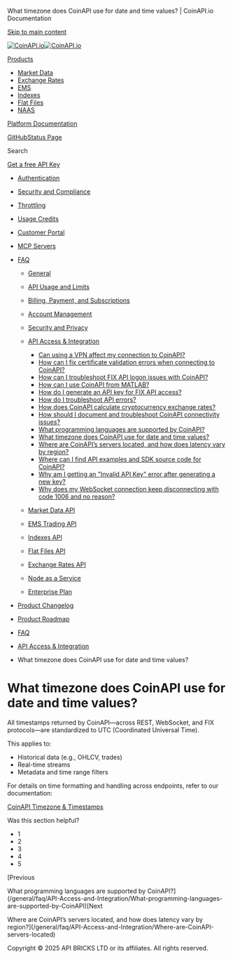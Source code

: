 What timezone does CoinAPI use for date and time values? | CoinAPI.io Documentation




[Skip to main content](#__docusaurus_skipToContent_fallback)

[![CoinAPI.io](/img/logo.svg)![CoinAPI.io](/img/logo.svg)](https://www.coinapi.io)

[Products](/general/faq/API-Access-and-Integration/What-timezone-does-CoinAPI-use-for-date-and-time)

* [Market Data](/market-data/)
* [Exchange Rates](/exchange-rates-api/)
* [EMS](/ems-api/)
* [Indexes](/indexes-api/)
* [Flat Files](/flat-files-api/)
* [NAAS](/naas-api/)

[Platform Documentation](/general/authentication)

[GitHub](https://github.com/api-bricks/api-bricks-sdk)[Status Page](https://status.coinapi.io)

Search

[Get a free API Key](https://console.coinapi.io/?link=/apikeys/create)

* [Authentication](/general/authentication)
* [Security and Compliance](/general/security)
* [Throttling](/general/throttling)
* [Usage Credits](/general/usage-credits)
* [Customer Portal](/general/customer-portal/)
* [MCP Servers](/general/mcp-servers)
* [FAQ](/general/faq/)

  + [General](/general/faq/general/)
  + [API Usage and Limits](/general/faq/API-Usage-and-Limits/)
  + [Billing, Payment, and Subscriptions](/general/faq/Billing-Payment-and-Subscriptions/)
  + [Account Management](/general/faq/Account-Management/)
  + [Security and Privacy](/general/faq/Security-and-Privacy/)
  + [API Access & Integration](/general/faq/API-Access-and-Integration/)

    - [Can using a VPN affect my connection to CoinAPI?](/general/faq/API-Access-and-Integration/Can-using-a-VPN-affect-my-connection-to-CoinAPI)
    - [How can I fix certificate validation errors when connecting to CoinAPI?](/general/faq/API-Access-and-Integration/How-can-I-fix-certificate-validation-errors)
    - [How can I troubleshoot FIX API logon issues with CoinAPI?](/general/faq/API-Access-and-Integration/How-can-I-troubleshoot-FIX-API-logon-issues-with-CoinAPI)
    - [How can I use CoinAPI from MATLAB?](/general/faq/API-Access-and-Integration/How-can-I-use-CoinAPI-from-MATLAB)
    - [How do I generate an API key for FIX API access?](/general/faq/API-Access-and-Integration/How-do-I-generate-an-API-key-for-FIX-API)
    - [How do I troubleshoot API errors?](/general/faq/API-Access-and-Integration/How-do-I-troubleshoot-API-errors)
    - [How does CoinAPI calculate cryptocurrency exchange rates?](/general/faq/API-Access-and-Integration/How-does-CoinAPI-calculate-cryptocurrency-exchange-rates)
    - [How should I document and troubleshoot CoinAPI connectivity issues?](/general/faq/API-Access-and-Integration/How-should-I-document-and-troubleshoot-CoinAPI-connectivity-issues)
    - [What programming languages are supported by CoinAPI?](/general/faq/API-Access-and-Integration/What-programming-languages-are-supported-by-CoinAPI)
    - [What timezone does CoinAPI use for date and time values?](/general/faq/API-Access-and-Integration/What-timezone-does-CoinAPI-use-for-date-and-time)
    - [Where are CoinAPI’s servers located, and how does latency vary by region?](/general/faq/API-Access-and-Integration/Where-are-CoinAPI-servers-located)
    - [Where can I find API examples and SDK source code for CoinAPI?](/general/faq/API-Access-and-Integration/Where-can-I-find-API-examples-and-SDK-source-code)
    - [Why am I getting an "Invalid API Key" error after generating a new key?](/general/faq/API-Access-and-Integration/Why-am-I-getting-an-invalid-API-Key-error-after-generating-a-new-key)
    - [Why does my WebSocket connection keep disconnecting with code 1006 and no reason?](/general/faq/API-Access-and-Integration/Why-does-my-WebSocket-connection-keep-disconnecting-with-code-1006-and-no-reason)
  + [Market Data API](/general/faq/Market-Data-API/)
  + [EMS Trading API](/general/faq/EMS-Trading-API/)
  + [Indexes API](/general/faq/Indexes-API/)
  + [Flat Files API](/general/faq/Flat-Files-API/)
  + [Exchange Rates API](/general/faq/Exchange-Rates-API/)
  + [Node as a Service](/general/faq/Node-as-a-Service/)
  + [Enterprise Plan](/general/faq/Enterprise-Plan/)
* [Product Changelog](/general/changelog/)
* [Product Roadmap](/general/roadmap)

* [FAQ](/general/faq/)
* [API Access & Integration](/general/faq/API-Access-and-Integration/)
* What timezone does CoinAPI use for date and time values?

What timezone does CoinAPI use for date and time values?
========================================================

All timestamps returned by CoinAPI—across REST, WebSocket, and FIX protocols—are standardized to UTC (Coordinated Universal Time).

This applies to:

* Historical data (e.g., OHLCV, trades)
* Real-time streams
* Metadata and time range filters

For details on time formatting and handling across endpoints, refer to our documentation:

[CoinAPI Timezone & Timestamps](https://docs.coinapi.io/market-data#time)

Was this section helpful?

* 1
* 2
* 3
* 4
* 5

[Previous

What programming languages are supported by CoinAPI?](/general/faq/API-Access-and-Integration/What-programming-languages-are-supported-by-CoinAPI)[Next

Where are CoinAPI’s servers located, and how does latency vary by region?](/general/faq/API-Access-and-Integration/Where-are-CoinAPI-servers-located)

Copyright © 2025 API BRICKS LTD or its affiliates. All rights reserved.
